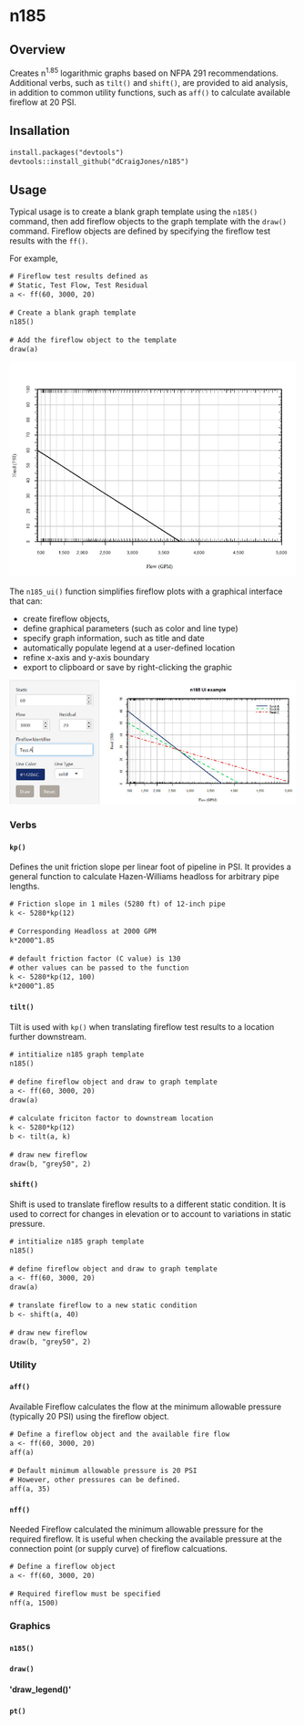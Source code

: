# n185

## Overview
Creates n<sup>1.85</sup> logarithmic graphs based on NFPA 291 recommendations.  Additional verbs, such as `tilt()` and `shift()`, are provided to aid analysis, in addition to common utility functions, such as `aff()` to calculate available fireflow at 20 PSI.

## Insallation
```
install.packages("devtools")
devtools::install_github("dCraigJones/n185")
```
	
## Usage

Typical usage is to create a blank graph template using the `n185()` command, then add fireflow objects to the graph template with the `draw()` command.  Fireflow objects are defined by specifying the fireflow test results with the `ff()`.  

For example,
```
# Fireflow test results defined as
# Static, Test Flow, Test Residual
a <- ff(60, 3000, 20)

# Create a blank graph template
n185()

# Add the fireflow object to the template
draw(a)
```
![basic n185](/fig/basic_n185.jpeg?raw=true)


The `n185_ui()` function simplifies fireflow plots with a graphical interface that can:
- create fireflow objects, 
- define graphical parameters (such as color and line type)
- specify graph information, such as title and date
- automatically populate legend at a user-defined location
- refine x-axis and y-axis boundary
- export to clipboard or save by right-clicking the graphic

![ut example](/fig/ui_example.jpg?raw=true)

### Verbs

#### `kp()`

Defines the unit friction slope per linear foot of pipeline in PSI.  It provides a general function to calculate Hazen-Williams headloss for arbitrary pipe lengths.

```
# Friction slope in 1 miles (5280 ft) of 12-inch pipe
k <- 5280*kp(12)

# Corresponding Headloss at 2000 GPM
k*2000^1.85

# default friction factor (C value) is 130
# other values can be passed to the function
k <- 5280*kp(12, 100)
k*2000^1.85
```

#### `tilt()`

Tilt is used with `kp()` when translating fireflow test results to a location further downstream.

```
# intitialize n185 graph template
n185()

# define fireflow object and draw to graph template
a <- ff(60, 3000, 20)
draw(a)

# calculate friciton factor to downstream location
k <- 5280*kp(12)
b <- tilt(a, k)

# draw new fireflow
draw(b, "grey50", 2)
```

#### `shift()`
Shift is used to translate fireflow results to a different static condition.  It is used to correct for changes in elevation or to account to variations in static pressure.

```
# intitialize n185 graph template
n185()

# define fireflow object and draw to graph template
a <- ff(60, 3000, 20)
draw(a)

# translate fireflow to a new static condition
b <- shift(a, 40)

# draw new fireflow
draw(b, "grey50", 2)
```

### Utility

#### `aff()`

Available Fireflow calculates the flow at the minimum allowable pressure (typically 20 PSI) using the fireflow object.

```
# Define a fireflow object and the available fire flow
a <- ff(60, 3000, 20)
aff(a)

# Default minimum allowable pressure is 20 PSI
# However, other pressures can be defined.
aff(a, 35)
```

#### `nff()`

Needed Fireflow calculated the minimum allowable pressure for the required fireflow.  It is useful when checking the available pressure at the connection point (or supply curve) of fireflow calcuations.

```
# Define a fireflow object
a <- ff(60, 3000, 20)

# Required fireflow must be specified
nff(a, 1500)
```

### Graphics

#### `n185()`

#### `draw()`

#### 'draw_legend()'

#### `pt()`
